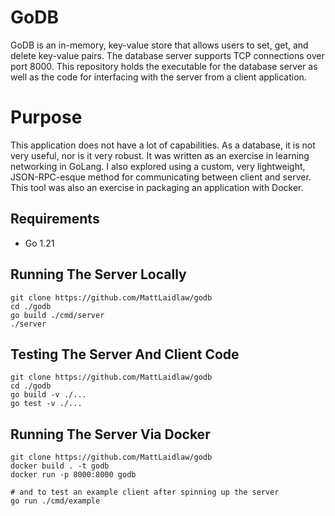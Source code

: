 # GoDB
GoDB is an in-memory, key-value store that allows users to set, get, and delete key-value pairs. The database server supports TCP connections over port 8000. This repository holds the executable for the database server as well as the code for interfacing with the server from a client application.

# Purpose
This application does not have a lot of capabilities. As a database, it is not very useful, nor is it very robust. It was written as an exercise in learning networking in GoLang. I also explored using a custom, very lightweight, JSON-RPC-esque method for communicating between client and server. This tool was also an exercise in packaging an application with Docker.

## Requirements
* Go 1.21

## Running The Server Locally
```
git clone https://github.com/MattLaidlaw/godb
cd ./godb
go build ./cmd/server
./server
```

## Testing The Server And Client Code
```
git clone https://github.com/MattLaidlaw/godb
cd ./godb
go build -v ./...
go test -v ./...
```

## Running The Server Via Docker
```
git clone https://github.com/MattLaidlaw/godb
docker build . -t godb
docker run -p 8000:8000 godb

# and to test an example client after spinning up the server
go run ./cmd/example
```
